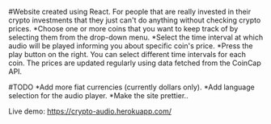#Website created using React.
For people that are really invested in their crypto investments that they just can't do anything without checking crypto prices.
*Choose one or more coins that you want to keep track of by selecting them from the drop-down menu.
*Select the time interval at which audio will be played informing you about specific coin's price.
*Press the play button on the right.
You can select different time intervals for each coin. The prices are updated regularly using data fetched from the CoinCap API.

#TODO
*Add more fiat currencies (currently dollars only).
*Add language selection for the audio player.
*Make the site prettier..


Live demo: https://crypto-audio.herokuapp.com/
